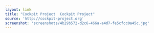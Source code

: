 ```yaml
---
layout: link
title: "Cockpit Project  Cockpit Project"
source: 'http://cockpit-project.org'
screenshot: 'screenshots/4b29b572-d2c6-466a-a4d7-fe5cfcc0a45c.jpg'
---
```


